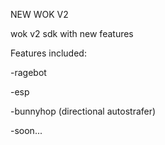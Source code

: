 NEW WOK V2

wok v2 sdk with new features

Features included:

-ragebot

-esp

-bunnyhop (directional autostrafer)

-soon...
